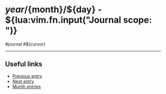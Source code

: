 # ${year}/${month}/${day} - ${lua:vim.fn.input("Journal scope: ")}

#journal #${cursor}

---
## Useful links

- [Previous entry]()
- [Next entry]()
- [Month entries](moc-${year}${month}.md)
